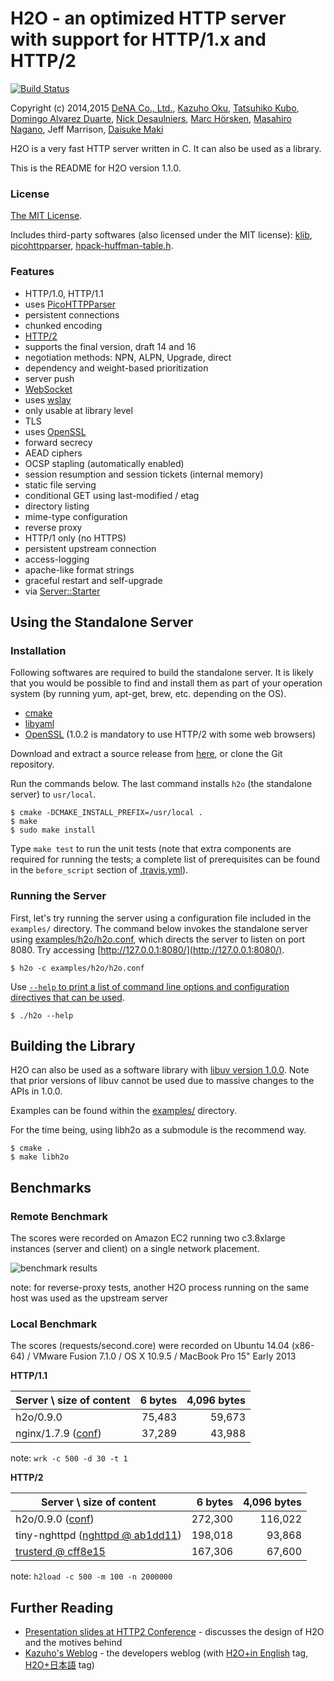 H2O - an optimized HTTP server with support for HTTP/1.x and HTTP/2
===

[![Build Status](https://travis-ci.org/h2o/h2o.svg?branch=master)](https://travis-ci.org/h2o/h2o)

Copyright (c) 2014,2015 [DeNA Co., Ltd.](http://dena.com/), [Kazuho Oku](https://github.com/kazuho/), [Tatsuhiko Kubo](https://github.com/cubicdaiya/), [Domingo Alvarez Duarte](https://github.com/mingodad/), [Nick Desaulniers](https://github.com/nickdesaulniers/), [Marc Hörsken](https://github.com/mback2k), [Masahiro Nagano](https://github.com/kazeburo/), Jeff Marrison, [Daisuke Maki](https://github.com/lestrrat/)

H2O is a very fast HTTP server written in C.  It can also be used as a library.

This is the README for H2O version 1.1.0.

### License

[The MIT License](http://opensource.org/licenses/MIT).

Includes third-party softwares (also licensed under the MIT license): [klib](https://github.com/attractivechaos/klib/), [picohttpparser](https://github.com/h2o/picohttpparser), [hpack-huffman-table.h](https://github.com/h2o/h2o/blob/master/lib/http2/hpack_huffman_table.h).

### Features

- HTTP/1.0, HTTP/1.1
 - uses [PicoHTTPParser](https://github.com/h2o/picohttpparser)
 - persistent connections
 - chunked encoding
- [HTTP/2](http://http2.github.io/)
 - supports the final version, draft 14 and 16
 - negotiation methods: NPN, ALPN, Upgrade, direct
 - dependency and weight-based prioritization
 - server push
- [WebSocket](http://www.ietf.org/rfc/rfc6455.txt)
 - uses [wslay](https://github.com/tatsuhiro-t/wslay/)
 - only usable at library level
- TLS
 - uses [OpenSSL](https://www.openssl.org/)
 - forward secrecy
 - AEAD ciphers
 - OCSP stapling (automatically enabled)
 - session resumption and session tickets (internal memory)
- static file serving
 - conditional GET using last-modified / etag
 - directory listing
 - mime-type configuration
- reverse proxy
 - HTTP/1 only (no HTTPS)
 - persistent upstream connection
- access-logging
 - apache-like format strings
- graceful restart and self-upgrade
 - via [Server::Starter](http://search.cpan.org/~kazuho/Server-Starter-0.17/start_server)

Using the Standalone Server
---

### Installation

Following softwares are required to build the standalone server.  It is likely that you would be possible to find and install them as part of your operation system (by running yum, apt-get, brew, etc. depending on the OS).

- [cmake](http://www.cmake.org/)
- [libyaml](http://pyyaml.org/wiki/LibYAML)
- [OpenSSL](https://www.openssl.org/) (1.0.2 is mandatory to use HTTP/2 with some web browsers)

Download and extract a source release from [here](https://github.com/h2o/h2o/releases), or clone the Git repository.

Run the commands below.  The last command installs `h2o` (the standalone server) to `usr/local`.

```
$ cmake -DCMAKE_INSTALL_PREFIX=/usr/local .
$ make
$ sudo make install
```

Type `make test` to run the unit tests (note that extra components are required for running the tests; a complete list of prerequisites can be found in the `before_script` section of [.travis.yml](https://github.com/h2o/h2o/blob/master/.travis.yml)).

### Running the Server

First, let's try running the server using a configuration file included in the `examples/` directory.  The command below invokes the standalone server using [examples/h2o/h2o.conf](https://github.com/kazuho/h2o/blob/master/examples/h2o/h2o.conf), which directs the server to listen on port 8080.  Try accessing [http://127.0.0.1:8080/](http://127.0.0.1:8080/).

```
$ h2o -c examples/h2o/h2o.conf
```

Use [`--help` to print a list of command line options and configuration directives that can be used](https://gist.github.com/kazuho/f15b79211ea76f1bf6e5).

```
$ ./h2o --help
```

Building the Library
---

H2O can also be used as a software library with [libuv version 1.0.0](https://github.com/joyent/libuv).
Note that prior versions of libuv cannot be used due to massive changes to the APIs in 1.0.0.

Examples can be found within the [examples/](https://github.com/kazuho/h2o/blob/master/examples/) directory.

For the time being, using libh2o as a submodule is the recommend way.

```
$ cmake .
$ make libh2o
```

Benchmarks
---

### Remote Benchmark

The scores were recorded on Amazon EC2 running two c3.8xlarge instances (server and client) on a single network placement.

![benchmark results](http://kazuhooku.com/~kazuho/h2o.github.io/h2o-bench-0.9.0.png)

note: for reverse-proxy tests, another H2O process running on the same host was used as the upstream server

### Local Benchmark

The scores (requests/second.core) were recorded on Ubuntu 14.04 (x86-64) / VMware Fusion 7.1.0 / OS X 10.9.5 / MacBook Pro 15" Early 2013

__HTTP/1.1__

|Server \ size of content|6 bytes|4,096 bytes|
|------------------------|------:|----------:|
|h2o/0.9.0               | 75,483|     59,673|
|nginx/1.7.9 ([conf](https://gist.github.com/kazuho/c9c12021567e3ab83809))            | 37,289|     43,988|

note: `wrk -c 500 -d 30 -t 1`

__HTTP/2__

|Server \ size of content|6 bytes|4,096 bytes|
|------------------------|------:|----------:|
|h2o/0.9.0 ([conf](https://gist.github.com/kazuho/5966cafb40e4473a62f8))              |272,300|    116,022|
|tiny-nghttpd ([nghttpd @ ab1dd11](https://github.com/tatsuhiro-t/nghttp2/)) |198,018|93,868|
|[trusterd @ cff8e15](https://github.com/matsumoto-r/trusterd) |167,306|67,600|

note: `h2load -c 500 -m 100 -n 2000000`

Further Reading
---

- [Presentation slides at HTTP2 Conference](http://www.slideshare.net/kazuho/h2o-20141103pptx) - discusses the design of H2O and the motives behind
- [Kazuho's Weblog](http://blog.kazuhooku.com/) - the developers weblog (with [H2O+in English](http://blog.kazuhooku.com/search/label/H2O+in%20English) tag, [H2O+日本語](http://blog.kazuhooku.com/search/label/H2O+日本語) tag)
